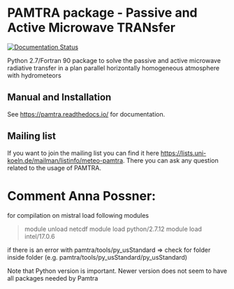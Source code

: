 # PAMTRA package - Passive and Active Microwave TRANsfer 

[![Documentation Status](https://readthedocs.org/projects/pamtra/badge/?version=latest)](https://pamtra.readthedocs.io/en/latest/?badge=latest)


Python 2.7/Fortran 90 package to solve the passive and active microwave radiative transfer in a plan parallel horizontally homogeneous atmosphere with hydrometeors

## Manual and Installation

See https://pamtra.readthedocs.io/ for documentation.

## Mailing list

If you want to join the mailing list you can find it here https://lists.uni-koeln.de/mailman/listinfo/meteo-pamtra. There you can ask any question related to the usage of PAMTRA.

# Comment Anna Possner:
for compilation on mistral load following modules
>module unload netcdf
>module load python/2.7.12
>module load intel/17.0.6

if there is an error with pamtra/tools/py_usStandard => check for folder inside folder (e.g. pamtra/tools/py_usStandard/py_usStandard)

Note that Python version is important. Newer version does not seem to have all packages needed by Pamtra


